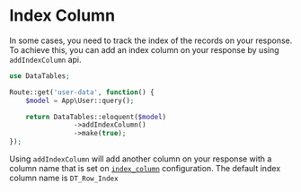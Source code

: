 # Index Column

In some cases, you need to track the index of the records on your response.
To achieve this, you can add an index column on your response by using `addIndexColumn` api.

```php
use DataTables;

Route::get('user-data', function() {
	$model = App\User::query();

	return DataTables::eloquent($model)
				->addIndexColumn()
				->make(true);
});
```

Using `addIndexColumn` will add another column on your response with a column name that is set on [`index_column`](/docs/{{package}}/{{version}}/general-settings#index-column) configuration.
The default index column name is `DT_Row_Index`
